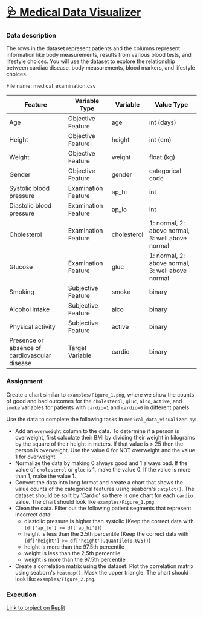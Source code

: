 # [🩺 Medical Data Visualizer](https://www.freecodecamp.org/learn/data-analysis-with-python/data-analysis-with-python-projects/medical-data-visualizer)

### Data description

The rows in the dataset represent patients and the columns represent information like body measurements, results from various blood tests, and lifestyle choices. You will use the dataset to explore the relationship between cardiac disease, body measurements, blood markers, and lifestyle choices.

File name: medical_examination.csv


| Feature                                       |	Variable Type       |	Variable    | Value Type                                       |
|-----------------------------------------------|---------------------|-------------|--------------------------------------------------|
| Age                                           |	Objective Feature   |	age         | int (days)                                       |
| Height                                        |	Objective Feature	  | height      | int (cm)                                         |
| Weight                                        | Objective Feature	  | weight      | float (kg)                                       |
| Gender                                        |	Objective Feature	  | gender      | categorical code                                 |
| Systolic blood pressure                       | Examination Feature | ap_hi       |	int                                              |
| Diastolic blood pressure                      |	Examination Feature |	ap_lo	      | int                                              |
| Cholesterol                                   |	Examination Feature |	cholesterol |	1: normal, 2: above normal, 3: well above normal |
| Glucose                                       |	Examination Feature |	gluc        |	1: normal, 2: above normal, 3: well above normal |
| Smoking                                       |	Subjective Feature  |	smoke       |	binary                                           |
| Alcohol intake                                |	Subjective Feature  |	alco        |	binary                                           |
| Physical activity                             |	Subjective Feature  |	active      |	binary                                           |
| Presence or absence of cardiovascular disease |	Target Variable     |	cardio      |	binary                                           |

### Assignment

Create a chart similar to ```examples/Figure_1.png```, where we show the counts of good and bad outcomes for the ```cholesterol```, ```gluc```, ```alco```, ```active```, and ```smoke``` variables for patients with ```cardio=1``` and ```cardio=0``` in different panels.

Use the data to complete the following tasks in ```medical_data_visualizer.py```:

* Add an ```overweight``` column to the data. To determine if a person is overweight, first calculate their BMI by dividing their weight in kilograms by the square of their height in meters. If that value is > 25 then the person is overweight. Use the value 0 for NOT overweight and the value 1 for overweight.
* Normalize the data by making 0 always good and 1 always bad. If the value of ```cholesterol``` or ```gluc``` is 1, make the value 0. If the value is more than 1, make the value 1.
* Convert the data into long format and create a chart that shows the value counts of the categorical features using seaborn's ```catplot()```. The dataset should be split by 'Cardio' so there is one chart for each ```cardio``` value. The chart should look like ```examples/Figure_1.png```.
* Clean the data. Filter out the following patient segments that represent incorrect data:
   - diastolic pressure is higher than systolic (Keep the correct data with ```(df['ap_lo'] <= df['ap_hi'])```)
   - height is less than the 2.5th percentile (Keep the correct data with ```(df['height'] >= df['height'].quantile(0.025))```)
   - height is more than the 97.5th percentile
   - weight is less than the 2.5th percentile
   - weight is more than the 97.5th percentile
* Create a correlation matrix using the dataset. Plot the correlation matrix using seaborn's ```heatmap()```. Mask the upper triangle. The chart should look like ```examples/Figure_2.png```.

### Execution

[Link to project on Replit](https://replit.com/@MariaSylwiaR/medical-data-visualizer)
